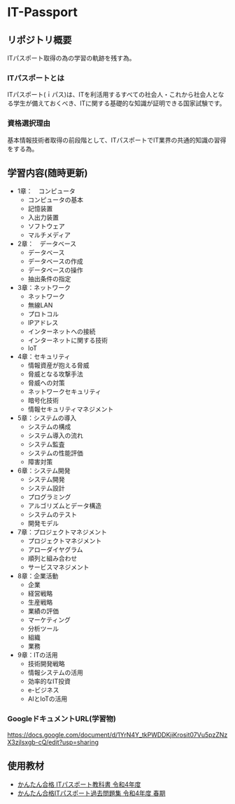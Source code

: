 # IT-Passport

## リポジトリ概要
ITパスポート取得の為の学習の軌跡を残す為。

### ITパスポートとは
ITパスポート(ｉパス)は、ITを利活用するすべての社会人・これから社会人となる学生が備えておくべき、ITに関する基礎的な知識が証明できる国家試験です。

### 資格選択理由
基本情報技術者取得の前段階として、ITパスポートでIT業界の共通的知識の習得をする為。

## 学習内容(随時更新)
- 1章：　コンピュータ
  - コンピュータの基本
  - 記憶装置
  - 入出力装置
  - ソフトウェア
  - マルチメディア
- 2章：　データベース
  - データベース
  - データベースの作成
  - データベースの操作
  - 抽出条件の指定
- 3章：ネットワーク
  - ネットワーク
  - 無線LAN
  - プロトコル
  - IPアドレス
  - インターネットへの接続
  - インターネットに関する技術
  - IoT
- 4章：セキュリティ
  - 情報資産が抱える脅威
  - 脅威となる攻撃手法
  - 脅威への対策
  - ネットワークセキュリティ
  - 暗号化技術
  - 情報セキュリティマネジメント
- 5章：システムの導入
  - システムの構成
  - システム導入の流れ
  - システム監査
  - システムの性能評価
  - 障害対策
- 6章：システム開発
  - システム開発
  - システム設計
  - プログラミング
  - アルゴリズムとデータ構造
  - システムのテスト
  - 開発モデル
- 7章：プロジェクトマネジメント
  - プロジェクトマネジメント
  - アローダイヤグラム
  - 順列と組み合わせ
  - サービスマネジメント
- 8章：企業活動
  - 企業
  - 経営戦略
  - 生産戦略
  - 業績の評価
  - マーケティング
  - 分析ツール
  - 組織
  - 業務
- 9章：ITの活用
  - 技術開発戦略
  - 情報システムの活用
  - 効率的なIT投資
  - e-ビジネス
  - AIとIoTの活用

### GoogleドキュメントURL(学習物)
<https://docs.google.com/document/d/1YrN4Y_tkPWDDKjiKrosit07Vu5pzZNzX3zjlsxgb-cQ/edit?usp=sharing>

## 使用教材
- [かんたん合格 ITパスポート教科書 令和4年度](https://www.amazon.co.jp/%E6%A8%A1%E6%93%AC%E5%95%8F%E9%A1%8C%E4%BB%98%E3%81%8D-%E3%81%8B%E3%82%93%E3%81%9F%E3%82%93%E5%90%88%E6%A0%BC-IT%E3%83%91%E3%82%B9%E3%83%9D%E3%83%BC%E3%83%88%E6%95%99%E7%A7%91%E6%9B%B8-%E4%BB%A4%E5%92%8C4%E5%B9%B4%E5%BA%A6/dp/4295012971/ref=sr_1_1?crid=S8CZPG8TZ4HR&keywords=%E3%81%8B%E3%82%93%E3%81%9F%E3%82%93%E5%90%88%E6%A0%BC+it%E3%83%91%E3%82%B9%E3%83%9D%E3%83%BC%E3%83%88%E6%95%99%E7%A7%91%E6%9B%B8+%E4%BB%A4%E5%92%8C4%E5%B9%B4%E5%BA%A6&qid=1648873817&sprefix=%E3%81%8B%E3%82%93%E3%81%9F%E3%82%93%E5%90%88%E6%A0%BC%2Caps%2C214&sr=8-1)
- [かんたん合格ITパスポート過去問題集 令和4年度 春期](https://www.amazon.co.jp/%E5%85%A8%E6%96%87PDF%E3%83%BB%E5%8D%98%E8%AA%9E%E5%B8%B3-%E9%81%8E%E5%8E%BB%E5%95%8F%E3%82%A2%E3%83%97%E3%83%AA%E4%BB%98-%E3%81%8B%E3%82%93%E3%81%9F%E3%82%93%E5%90%88%E6%A0%BCIT%E3%83%91%E3%82%B9%E3%83%9D%E3%83%BC%E3%83%88%E9%81%8E%E5%8E%BB%E5%95%8F%E9%A1%8C%E9%9B%86-%E4%BB%A4%E5%92%8C4%E5%B9%B4%E5%BA%A6-%E3%81%8B%E3%82%93%E3%81%9F%E3%82%93%E5%90%88%E6%A0%BC%E3%82%B7%E3%83%AA%E3%83%BC%E3%82%BA/dp/429501298X/ref=pd_bxgy_img_sccl_1/355-7423776-1405810?pd_rd_w=wip0w&pf_rd_p=020fee25-8ced-4191-bce3-27e7ce0c0e3b&pf_rd_r=J36ME3EDFYKBYTS2R1HB&pd_rd_r=8277882a-8f62-4427-b7a5-ecfa55532565&pd_rd_wg=G0WXp&pd_rd_i=429501298X&psc=1)
